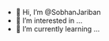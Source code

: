 - 👋 Hi, I’m @SobhanJariban
- 👀 I’m interested in ...
- 🌱 I’m currently learning ...

<!---
SobhanJariban/SobhanJariban is a ✨ special ✨ repository because its `README.md` (this file) appears on your GitHub profile.
You can click the Preview link to take a look at your changes.
--->
